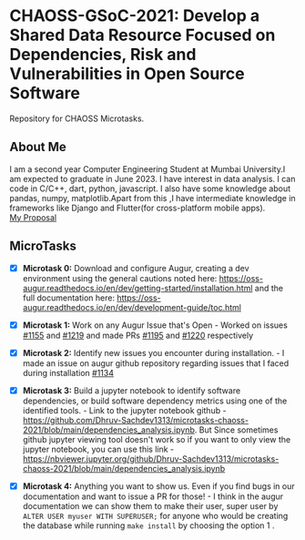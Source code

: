 # CHAOSS-GSoC-2021: Develop a Shared Data Resource Focused on Dependencies, Risk and Vulnerabilities in Open Source Software
Repository for CHAOSS Microtasks. 

## About Me
I am a second year Computer Engineering Student at Mumbai University.I am expected to graduate in June 2023. I have interest in data analysis. I can code in C/C++, dart, python, javascript. I also have some knowledge about pandas, numpy, matplotlib.Apart from this ,I have intermediate knowledge in frameworks like Django and Flutter(for cross-platform mobile apps).  
[My Proposal](https://docs.google.com/document/d/1c1pNL9umsUlCO49zeUm6vT9zYvbtqTmbSZsVVEGFQ9Y/edit)

## MicroTasks
- [x] **Microtask 0:** Download and configure Augur, creating a dev environment using the general cautions noted here: https://oss-augur.readthedocs.io/en/dev/getting-started/installation.html and the full documentation here: https://oss-augur.readthedocs.io/en/dev/development-guide/toc.html
- [x] **Microtask 1:** Work on any Augur Issue that's Open - Worked on issues [#1155](https://github.com/chaoss/augur/issues/1155) and [#1219](https://github.com/chaoss/augur/issues/1219) and made PRs [#1195](https://github.com/chaoss/augur/pull/1195) and [#1220](https://github.com/chaoss/augur/pull/1220) respectively



- [x] **Microtask 2:** Identify new issues you encounter during installation. -
I made an issue on augur github repository regarding issues that I faced during installation [#1134](https://github.com/chaoss/augur/issues/1134)

- [x] **Microtask 3:** Build a jupyter notebook to identify software dependencies, or build software dependency metrics using one of the identified tools. - Link to the jupyter notebook github - https://github.com/Dhruv-Sachdev1313/microtasks-chaoss-2021/blob/main/dependencies_analysis.ipynb. But Since sometimes github jupyter viewing tool doesn't work so if you want to only view the jupyter notebook, you can use this link - https://nbviewer.jupyter.org/github/Dhruv-Sachdev1313/microtasks-chaoss-2021/blob/main/dependencies_analysis.ipynb 

- [x] **Microtask 4:** Anything you want to show us. Even if you find bugs in our documentation and want to issue a PR for those!  -   I think in the augur documentation we can show them to make their user, super user by ` ALTER USER myuser WITH SUPERUSER; `  for anyone who would be creating the database while running ` make install ` by choosing the option 1 .



